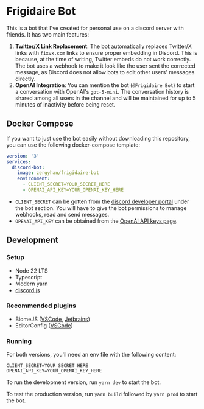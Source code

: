# Frigidaire Bot
This is a bot that I've created for personal use on a discord server with friends. It has two main features:

1.  **Twitter/X Link Replacement**: The bot automatically replaces Twitter/X links with `fixvx.com` links to ensure proper embedding in Discord. This is because, at the time of writing, Twitter embeds do not work correctly. The bot uses a webhook to make it look like the user sent the corrected message, as Discord does not allow bots to edit other users' messages directly.
2.  **OpenAI Integration**: You can mention the bot (`@Frigidaire Bot`) to start a conversation with OpenAI's `gpt-5-mini`. The conversation history is shared among all users in the channel and will be maintained for up to 5 minutes of inactivity before being reset.

## Docker Compose
If you want to just use the bot easily without downloading this repository, you can use the following docker-compose template:
```yaml
version: '3'
services:
  discord-bot:
    image: zergyhan/frigidaire-bot
    environment:
      - CLIENT_SECRET=YOUR_SECRET_HERE
      - OPENAI_API_KEY=YOUR_OPENAI_KEY_HERE
```
- `CLIENT_SECRET` can be gotten from the [discord developer portal](https://discord.com/developers/applications) under the bot section. You will have to give the bot permissions to manage webhooks, read and send messages.
- `OPENAI_API_KEY` can be obtained from the [OpenAI API keys page](https://platform.openai.com/api-keys).

## Development
### Setup
- Node 22 LTS
- Typescript
- Modern yarn
- [discord.js](https://discord.js.org/docs/packages/discord.js/14.18.0)

### Recommended plugins
- BiomeJS ([VSCode](https://marketplace.visualstudio.com/items?itemName=biomejs.biome), [Jetbrains](https://plugins.jetbrains.com/plugin/22761-biome))
- EditorConfig ([VSCode](https://marketplace.visualstudio.com/items?itemName=EditorConfig.EditorConfig))

### Running
For both versions, you'll need an env file with the following content:
```env
CLIENT_SECRET=YOUR_SECRET_HERE
OPENAI_API_KEY=YOUR_OPENAI_KEY_HERE
```

To run the development version, run `yarn dev` to start the bot.

To test the production version, run `yarn build` followed by `yarn prod` to start the bot.
